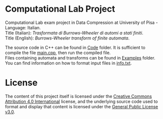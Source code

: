 # Computational Lab Project
Computational Lab exam project in Data Compression at University of Pisa - Language: Italian. <br>
Title (Italian): <em>Trasformata di Burrows-Wheeler di automi a stati finiti</em>. <br>
Title (English): <em>Burrows-Wheeler transform of finite automata</em>.

The source code in C++ can be found in [Code](https://github.com/letizia-dachille/computational-laboratory-project/blob/main/Code/) folder.
It is sufficient to compile the file [main.cpp](https://github.com/letizia-dachille/computational-laboratory-project/blob/main/Code/main.cpp), then run the compiled file.<br>
Files containing automata and transforms can be found in [Examples](https://github.com/letizia-dachille/computational-laboratory-project/blob/main/Examples/) folder. You can find information on how to format input files in [info.txt](https://github.com/letizia-dachille/computational-laboratory-project/blob/main/Examples/info.txt).

# License
The content of this project itself is licensed under the [Creative Commons Attribution 4.0 International](https://creativecommons.org/licenses/by/4.0/) license, and the underlying source code used to format and display that content is licensed under the [General Public License v3.0](https://github.com/letizia-dachille/computational-laboratory-project/blob/main/LICENSE).
